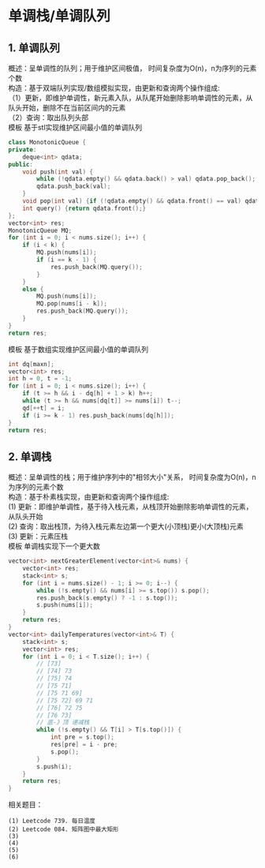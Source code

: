 # 单调栈/单调队列
## 1. 单调队列
概述：呈单调性的队列；用于维护区间极值， 时间复杂度为O(n)，n为序列的元素个数  
构造：基于双端队列实现/数组模拟实现，由更新和查询两个操作组成:  
（1）更新，即维护单调性，新元素入队，从队尾开始删除影响单调性的元素，从队头开始，删除不在当前区间内的元素  
（2）查询：取出队列头部  
模板 基于stl实现维护区间最小值的单调队列  
```cpp
class MonotonicQueue {
private:
    deque<int> qdata;
public:
    void push(int val) {
        while (!qdata.empty() && qdata.back() > val) qdata.pop_back();
        qdata.push_back(val);
    }
    void pop(int val) {if (!qdata.empty() && qdata.front() == val) qdata.pop_front()}
    int query() {return qdata.front();}
};
vector<int> res;
MonotonicQueue MQ;
for (int i = 0; i < nums.size(); i++) {
    if (i < k) {
        MQ.push(nums[i]);
        if (i == k - 1) {
            res.push_back(MQ.query());
        } 
    }
    else {
        MQ.push(nums[i]);
        MQ.pop(nums[i - k]);
        res.push_back(MQ.query());
    }
}
return res;
```
模板 基于数组实现维护区间最小值的单调队列  
```cpp
int dq[maxn];
vector<int> res;
int h = 0, t = -1;
for (int i = 0; i < nums.size(); i++) {
    if (t >= h && i - dq[h] + 1 > k) h++;
    while (t >= h && nums[dq[t]] >= nums[i]) t--;
    qd[++t] = i;
    if (i >= k - 1) res.push_back(nums[dq[h]]);
}
return res;
```

## 2. 单调栈
概述：呈单调性的栈；用于维护序列中的"相邻大小"关系， 时间复杂度为O(n)，n为序列的元素个数  
构造：基于朴素栈实现，由更新和查询两个操作组成:  
(1) 更新：即维护单调性，基于待入栈元素，从栈顶开始删除影响单调性的元素，从队头开始  
(2) 查询：取出栈顶，为待入栈元素左边第一个更大(小顶栈)更小(大顶栈)元素  
(3) 更新：元素压栈  
模板 单调栈实现下一个更大数  
```cpp
vector<int> nextGreaterElement(vector<int>& nums) {
    vector<int> res;
    stack<int> s;
    for (int i = nums.size() - 1; i >= 0; i--) {
        while (!s.empty() && nums[i] >= s.top()) s.pop();
        res.push_back(s.empty() ? -1 : s.top());
        s.push(nums[i]);
    }
    return res;
}
vector<int> dailyTemperatures(vector<int>& T) {
    stack<int> s;
    vector<int> res;
    for (int i = 0; i < T.size(); i++) {
        // [73]
        // [74] 73
        // [75] 74
        // [75 71]
        // [75 71 69]
        // [75 72] 69 71
        // [76] 72 75
        // [76 73] 
        // 底-》顶 递减栈
        while (!s.empty() && T[i] > T[s.top()]) {
            int pre = s.top();
            res[pre] = i - pre;
            s.pop();
        }
        s.push(i);
    }
    return res;
}
```
相关题目：  
```
(1) Leetcode 739. 每日温度
(2) Leetcode 084. 矩阵图中最大矩形
(3) 
(4) 
(5) 
(6) 
```
